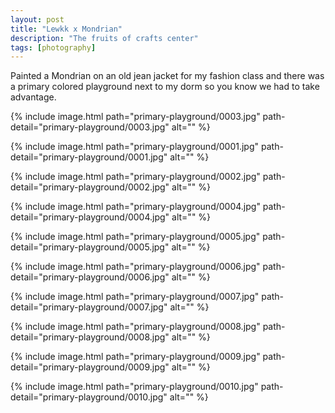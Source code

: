 ```yaml
---
layout: post
title: "Lewkk x Mondrian"
description: "The fruits of crafts center"
tags: [photography]
---
```


Painted a Mondrian on an old jean jacket for my fashion class and there was a primary colored playground next to my dorm so you know we had to take advantage.

{% include image.html path="primary-playground/0003.jpg" path-detail="primary-playground/0003.jpg" alt="" %}

{% include image.html path="primary-playground/0001.jpg" path-detail="primary-playground/0001.jpg" alt="" %}

{% include image.html path="primary-playground/0002.jpg" path-detail="primary-playground/0002.jpg" alt="" %}

{% include image.html path="primary-playground/0004.jpg" path-detail="primary-playground/0004.jpg" alt="" %}

{% include image.html path="primary-playground/0005.jpg" path-detail="primary-playground/0005.jpg" alt="" %}

{% include image.html path="primary-playground/0006.jpg" path-detail="primary-playground/0006.jpg" alt="" %}

{% include image.html path="primary-playground/0007.jpg" path-detail="primary-playground/0007.jpg" alt="" %}

{% include image.html path="primary-playground/0008.jpg" path-detail="primary-playground/0008.jpg" alt="" %}

{% include image.html path="primary-playground/0009.jpg" path-detail="primary-playground/0009.jpg" alt="" %}

{% include image.html path="primary-playground/0010.jpg" path-detail="primary-playground/0010.jpg" alt="" %}
